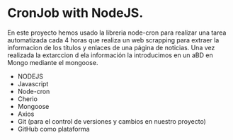 # CronJob with NodeJS.

  En este proyecto hemos usado la libreria node-cron para realizar una tarea automatizada cada 4 horas que realiza un web scrapping para extraer la informacion de los títulos y enlaces de una página de noticias.
  Una vez realizada la extarccion d ela información la introducimos en un aBD en Mongo mediante el mongoose.
    
  - NODEJS
  - Javascript
  - Node-cron
  - Cherio
  - Mongoose
  - Axios
  - Git (para el control de versiones y cambios en nuestro proyecto)
  - GitHub como plataforma
